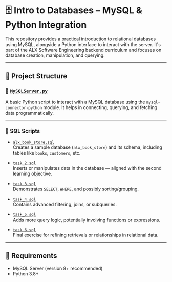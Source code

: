# 🗄️ Intro to Databases – MySQL & Python Integration

This repository provides a practical introduction to relational databases using MySQL, alongside a Python interface to interact with the server. It's part of the ALX Software Engineering backend curriculum and focuses on database creation, manipulation, and querying.

---

## 📂 Project Structure

### 🔹 [`MySQLServer.py`](./MySQLServer.py)
A basic Python script to interact with a MySQL database using the `mysql-connector-python` module. It helps in connecting, querying, and fetching data programmatically.

---

### 🔹 SQL Scripts

- [`alx_book_store.sql`](./alx_book_store.sql)  
  Creates a sample database (`alx_book_store`) and its schema, including tables like `books`, `customers`, etc.

- [`task_2.sql`](./task_2.sql)  
  Inserts or manipulates data in the database — aligned with the second learning objective.

- [`task_3.sql`](./task_3.sql)  
  Demonstrates `SELECT`, `WHERE`, and possibly sorting/grouping.

- [`task_4.sql`](./task_4.sql)  
  Contains advanced filtering, joins, or subqueries.

- [`task_5.sql`](./task_5.sql)  
  Adds more query logic, potentially involving functions or expressions.

- [`task_6.sql`](./task_6.sql)  
  Final exercise for refining retrievals or relationships in relational data.

---

## 🧪 Requirements

- MySQL Server (version 8+ recommended)
- Python 3.8+  
